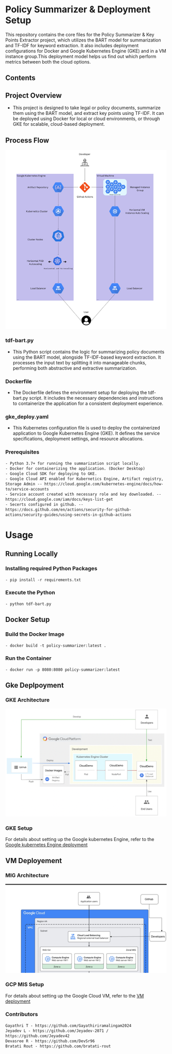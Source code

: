 # Policy Summarizer & Deployment Setup
This repository contains the core files for the Policy Summarizer & Key Points Extractor project, which utilizes the BART model for summarization and TF-IDF for keyword extraction. It also includes deployment configurations for Docker and Google Kubernetes Engine (GKE) and in a VM instance group.This deployment model helps us find out which perform metrics between both the cloud options.   

## Contents

## Project Overview
- This project is designed to take legal or policy documents, summarize them using the BART model, and extract key points using TF-IDF. It can be deployed using Docker for local or cloud environments, or through GKE for scalable, cloud-based deployment.
    
## Process Flow

![Process flow Diagram](./img/Process_view.png)

### tdf-bart.py
- This Python script contains the logic for summarizing policy documents using the BART model, alongside TF-IDF-based keyword extraction. It processes the input text by splitting it into manageable chunks, performing both abstractive and extractive summarization.

### Dockerfile
- The Dockerfile defines the environment setup for deploying the tdf-bart.py script. It includes the necessary dependencies and instructions to containerize the application for a consistent deployment experience.

### gke_deploy.yaml
- This Kubernetes configuration file is used to deploy the containerized application to Google Kubernetes Engine (GKE). It defines the service specifications, deployment settings, and resource allocations.

### Prerequisites
    - Python 3.7+ for running the summarization script locally.
    - Docker for containerizing the application. (Docker Desktop)
    - Google Cloud SDK for deploying to GKE.
    - Google Cloud API enabled for Kubernetics Engine, Artifact registry, Storage Admin -- https://cloud.google.com/kubernetes-engine/docs/how-to/service-accounts
    - Service account created with necessary role and key downloaded. -- https://cloud.google.com/iam/docs/keys-list-get
    - Secerts configured in github. -- https://docs.github.com/en/actions/security-for-github-actions/security-guides/using-secrets-in-github-actions

# Usage

## Running Locally

### Installing required Python Packages
 
    - pip install -r requirements.txt

### Execute the Python 
    - python tdf-bart.py

## Docker Setup 

### Build the Docker Image 
    - docker build -t policy-summarizer:latest .

### Run the Container 
    - docker run -p 8080:8080 policy-summarizer:latest

## Gke Deplpoyment

### GKE Architecture

![Architecture Diagram](./img/gke_arch.png)

### GKE Setup
 
For details about setting up the Google kubernetes Engine, refer to the [Google kubernetes Engine deployment](./gke-deployment/gcp_gke_deploy.md)


## VM Deployement

### MIG Architecture 

![Architecture Diagram](./img/g_vm_arch.jpg)

### GCP MIS Setup

For details about setting up the Google Cloud VM, refer to the [VM deployment](./gcp-vm-deployment/GCP_VM_README.md)

### Contributors

    Gayathri T - https://github.com/Gayathiriramalingam2024
    Jeyadev L - https://github.com/Jeyadev-2071 / https://github.com/Jeyadev42
    Devasree R - https://github.com/DevSr96
    Bratati Rout - https://github.com/bratati-rout
